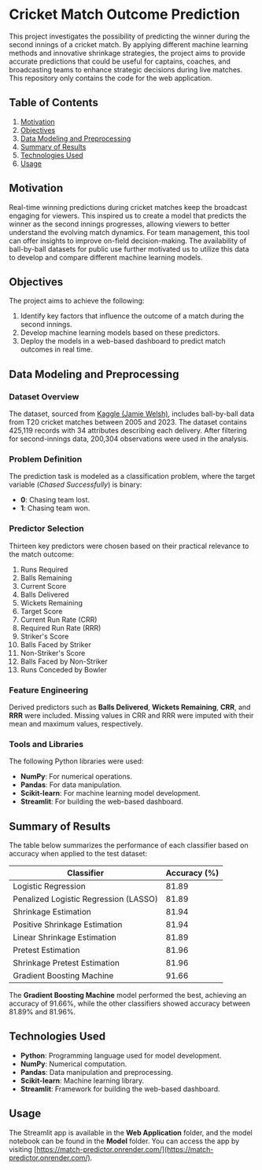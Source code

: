 # Cricket Match Outcome Prediction

This project investigates the possibility of predicting the winner during the second innings of a cricket match. By applying different machine learning methods and innovative shrinkage strategies, the project aims to provide accurate predictions that could be useful for captains, coaches, and broadcasting teams to enhance strategic decisions during live matches. This repository only contains the code for the web application.

## Table of Contents
1. [Motivation](#motivation)
2. [Objectives](#objectives)
3. [Data Modeling and Preprocessing](#data-modeling-and-preprocessing)
4. [Summary of Results](#summary-of-results)
5. [Technologies Used](#technologies-used)
6. [Usage](#usage)

## Motivation

Real-time winning predictions during cricket matches keep the broadcast engaging for viewers. This inspired us to create a model that predicts the winner as the second innings progresses, allowing viewers to better understand the evolving match dynamics. For team management, this tool can offer insights to improve on-field decision-making. The availability of ball-by-ball datasets for public use further motivated us to utilize this data to develop and compare different machine learning models.

## Objectives

The project aims to achieve the following:
1. Identify key factors that influence the outcome of a match during the second innings.
2. Develop machine learning models based on these predictors.
3. Deploy the models in a web-based dashboard to predict match outcomes in real time.

## Data Modeling and Preprocessing

### Dataset Overview

The dataset, sourced from [Kaggle (Jamie Welsh)](https://www.kaggle.com/datasets/jamiewelsh2/ball-by-ball-it20), includes ball-by-ball data from T20 cricket matches between 2005 and 2023. The dataset contains 425,119 records with 34 attributes describing each delivery. After filtering for second-innings data, 200,304 observations were used in the analysis.

### Problem Definition

The prediction task is modeled as a classification problem, where the target variable (*Chased Successfully*) is binary:
- **0**: Chasing team lost.
- **1**: Chasing team won.

### Predictor Selection

Thirteen key predictors were chosen based on their practical relevance to the match outcome:
1. Runs Required
2. Balls Remaining
3. Current Score
4. Balls Delivered
5. Wickets Remaining
6. Target Score
7. Current Run Rate (CRR)
8. Required Run Rate (RRR)
9. Striker's Score
10. Balls Faced by Striker
11. Non-Striker's Score
12. Balls Faced by Non-Striker
13. Runs Conceded by Bowler

### Feature Engineering

Derived predictors such as **Balls Delivered**, **Wickets Remaining**, **CRR**, and **RRR** were included. Missing values in CRR and RRR were imputed with their mean and maximum values, respectively.

### Tools and Libraries

The following Python libraries were used:
- **NumPy**: For numerical operations.
- **Pandas**: For data manipulation.
- **Scikit-learn**: For machine learning model development.
- **Streamlit**: For building the web-based dashboard.

## Summary of Results

The table below summarizes the performance of each classifier based on accuracy when applied to the test dataset:

| **Classifier**                   | **Accuracy (%)**       |
|-----------------------------------|------------------------|
| Logistic Regression               | 81.89                  |
| Penalized Logistic Regression (LASSO) | 81.89              |
| Shrinkage Estimation              | 81.94                  |
| Positive Shrinkage Estimation     | 81.94                  |
| Linear Shrinkage Estimation       | 81.89                  |
| Pretest Estimation                | 81.96                  |
| Shrinkage Pretest Estimation      | 81.96                  |
| Gradient Boosting Machine         | 91.66                  |

The **Gradient Boosting Machine** model performed the best, achieving an accuracy of 91.66%, while the other classifiers showed accuracy between 81.89% and 81.96%.

## Technologies Used

- **Python**: Programming language used for model development.
- **NumPy**: Numerical computation.
- **Pandas**: Data manipulation and preprocessing.
- **Scikit-learn**: Machine learning library.
- **Streamlit**: Framework for building the web-based dashboard.

## Usage

The Streamlit app is available in the **Web Application** folder, and the model notebook can be found in the **Model** folder. You can access the app by visiting [https://match-predictor.onrender.com/](https://match-predictor.onrender.com/).